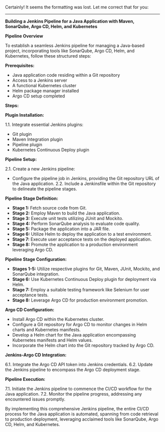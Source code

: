 Certainly! It seems the formatting was lost. Let me correct that for you:

---

**Building a Jenkins Pipeline for a Java Application with Maven, SonarQube, Argo CD, Helm, and Kubernetes**

**Pipeline Overview**

To establish a seamless Jenkins pipeline for managing a Java-based project, incorporating tools like SonarQube, Argo CD, Helm, and Kubernetes, follow these structured steps:

**Prerequisites:**

- Java application code residing within a Git repository
- Access to a Jenkins server
- A functional Kubernetes cluster
- Helm package manager installed
- Argo CD setup completed

**Steps:**

**Plugin Installation:**

1.1. Integrate essential Jenkins plugins:
   - Git plugin
   - Maven Integration plugin
   - Pipeline plugin
   - Kubernetes Continuous Deploy plugin

**Pipeline Setup:**

2.1. Create a new Jenkins pipeline:
   - Configure the pipeline job in Jenkins, providing the Git repository URL of the Java application.
2.2. Include a Jenkinsfile within the Git repository to delineate the pipeline stages.

**Pipeline Stage Definition:**

- **Stage 1:** Fetch source code from Git.
- **Stage 2:** Employ Maven to build the Java application.
- **Stage 3:** Execute unit tests utilizing JUnit and Mockito.
- **Stage 4:** Perform SonarQube analysis to evaluate code quality.
- **Stage 5:** Package the application into a JAR file.
- **Stage 6:** Utilize Helm to deploy the application to a test environment.
- **Stage 7:** Execute user acceptance tests on the deployed application.
- **Stage 8:** Promote the application to a production environment leveraging Argo CD.

**Pipeline Stage Configuration:**

- **Stages 1-5:** Utilize respective plugins for Git, Maven, JUnit, Mockito, and SonarQube integration.
- **Stage 6:** Use Kubernetes Continuous Deploy plugin for deployment via Helm.
- **Stage 7:** Employ a suitable testing framework like Selenium for user acceptance tests.
- **Stage 8:** Leverage Argo CD for production environment promotion.

**Argo CD Configuration:**

- Install Argo CD within the Kubernetes cluster.
- Configure a Git repository for Argo CD to monitor changes in Helm charts and Kubernetes manifests.
- Develop a Helm chart for the Java application encompassing Kubernetes manifests and Helm values.
- Incorporate the Helm chart into the Git repository tracked by Argo CD.

**Jenkins-Argo CD Integration:**

6.1. Integrate the Argo CD API token into Jenkins credentials.
6.2. Update the Jenkins pipeline to encompass the Argo CD deployment stage.

**Pipeline Execution:**

7.1. Initiate the Jenkins pipeline to commence the CI/CD workflow for the Java application.
7.2. Monitor the pipeline progress, addressing any encountered issues promptly.

By implementing this comprehensive Jenkins pipeline, the entire CI/CD process for the Java application is automated, spanning from code retrieval to production deployment, leveraging acclaimed tools like SonarQube, Argo CD, Helm, and Kubernetes.
